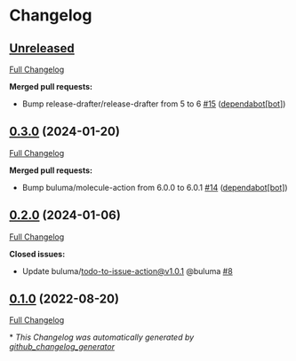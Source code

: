 # Changelog

## [Unreleased](https://github.com/buluma/ansible-role-p10k/tree/HEAD)

[Full Changelog](https://github.com/buluma/ansible-role-p10k/compare/0.3.0...HEAD)

**Merged pull requests:**

- Bump release-drafter/release-drafter from 5 to 6 [\#15](https://github.com/buluma/ansible-role-p10k/pull/15) ([dependabot[bot]](https://github.com/apps/dependabot))

## [0.3.0](https://github.com/buluma/ansible-role-p10k/tree/0.3.0) (2024-01-20)

[Full Changelog](https://github.com/buluma/ansible-role-p10k/compare/0.2.0...0.3.0)

**Merged pull requests:**

- Bump buluma/molecule-action from 6.0.0 to 6.0.1 [\#14](https://github.com/buluma/ansible-role-p10k/pull/14) ([dependabot[bot]](https://github.com/apps/dependabot))

## [0.2.0](https://github.com/buluma/ansible-role-p10k/tree/0.2.0) (2024-01-06)

[Full Changelog](https://github.com/buluma/ansible-role-p10k/compare/0.1.0...0.2.0)

**Closed issues:**

- Update buluma/todo-to-issue-action@v1.0.1 @buluma [\#8](https://github.com/buluma/ansible-role-p10k/issues/8)

## [0.1.0](https://github.com/buluma/ansible-role-p10k/tree/0.1.0) (2022-08-20)

[Full Changelog](https://github.com/buluma/ansible-role-p10k/compare/b2ee964a9e377d95c583f5500551b8d190ef2ac1...0.1.0)



\* *This Changelog was automatically generated by [github_changelog_generator](https://github.com/github-changelog-generator/github-changelog-generator)*
